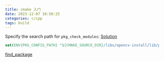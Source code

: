 ```yaml
---
title: cmake 入门
date: 2023-12-07 10:58:25
categories: c/cpp
tags: build
---
```


Specify the search path for `pkg_check_modules`: [Solution](https://stackoverflow.com/questions/44487053/set-pkg-config-path-in-cmake)

```cmake
set(ENV{PKG_CONFIG_PATH} "${CMAKE_SOURCE_DIR}/libs/opencv-install/lib/pkgconfig")
```

[find_package](https://zhuanlan.zhihu.com/p/97369704)